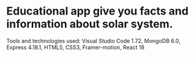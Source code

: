 # Educational app give you facts and information about solar system.
Tools and technologies used: Visual Studio Code 1.72, MongoDB 6.0, Express 4.18.1, HTML5, CSS3, Framer-motion, React 18
